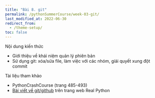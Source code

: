 ```yaml
---
title: "Bài 8. git"
permalink: /pythonSummerCourse/week-03-git/
last_modified_at: 2022-06-30
redirect_from:
  - /theme-setup/
toc: false
---
```


Nội dung kiến thức
- Giới thiệu về khái niệm quản lý phiên bản
- Sử dụng git: xóa/sửa file, làm việc với các nhóm, giải quyết xung đột commit

Tài liệu tham khảo
- PythonCrashCourse (trang 485-493)
- [Bài viết về git/github](https://realpython.com/python-git-github-intro/) trên trang web Real Python
